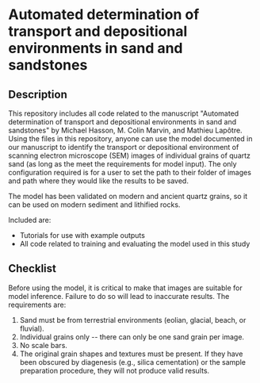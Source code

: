# Automated determination of transport and depositional environments in sand and sandstones

## Description
This repository includes all code related to the manuscript "Automated determination of transport and depositional environments in sand and sandstones" by Michael Hasson, M. Colin Marvin, and Mathieu Lapôtre. Using the files in this repository, anyone can use the model documented in our manuscript to identify the transport or depositional environment of scanning electron microscope (SEM) images of individual grains of quartz sand (as long as the meet the requirements for model input). The only configuration required is for a user to set the path to their folder of images and path where they would like the results to be saved.

The model has been validated on modern and ancient quartz grains, so it can be used on modern sediment and lithified rocks. 

Included are: 
- Tutorials for use with example outputs
- All code related to training and evaluating the model used in this study

## Checklist

Before using the model, it is critical to make that images are suitable for model inference. Failure to do so will lead to inaccurate results. The requirements are:
1. Sand must be from terrestrial environments (eolian, glacial, beach, or fluvial).
2. Individual grains only -- there can only be one sand grain per image.
3. No scale bars.
4. The original grain shapes and textures must be present. If they have been obscured by diagenesis (e.g., silica cementation) or the sample preparation procedure, they will not produce valid results.



